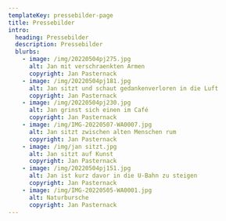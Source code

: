 ```yaml
---
templateKey: pressebilder-page
title: Pressebilder
intro:
  heading: Pressebilder
  description: Pressebilder
  blurbs:
    - image: /img/20220504pj275.jpg
      alt: Jan mit verschraenkten Armen
      copyright: Jan Pasternack
    - image: /img/20220504pj181.jpg
      alt: Jan sitzt und schaut gedankenverloren in die Luft
      copyright: Jan Pasternack
    - image: /img/20220504pj230.jpg
      alt: Jan grinst sich einen im Café
      copyright: Jan Pasternack
    - image: /img/IMG-20220507-WA0007.jpg
      alt: Jan sitzt zwischen alten Menschen rum
      copyright: Jan Pasternack
    - image: /img/jan sitzt.jpg
      alt: Jan sitzt auf Kunst
      copyright: Jan Pasternack
    - image: /img/20220504pj151.jpg
      alt: Jan ist kurz davor in die U-Bahn zu steigen
      copyright: Jan Pasternack
    - image: /img/IMG-20220505-WA0001.jpg
      alt: Naturbursche
      copyright: Jan Pasternack
---
```

